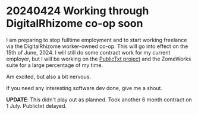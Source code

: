 # 20240424 Working through DigitalRhizome co-op soon
I am preparing to stop fulltime employment and to start working freelance via the DigitalRhizome worker-owned co-op.
This will go into effect on the 15th of June, 2024. I will still do some contract work for my current employer, but I will be working on the [PublicTxt project](https://github.com/publictext) and the ZomeWorks suite for a large percentage of my time.

Am excited, but also a bit nervous. 

If you need any interesting software dev done, give me a shout.

**UPDATE**: This didn't play out as planned. Took another 6 month contract on 1 July. Publictxt delayed.